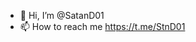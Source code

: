 - 👋 Hi, I’m @SatanD01
- 📫 How to reach me https://t.me/StnD01

<!---
SatanD01/SatanD01 is a ✨ special ✨ repository because its `README.md` (this file) appears on your GitHub profile.
You can click the Preview link to take a look at your changes.
--->

